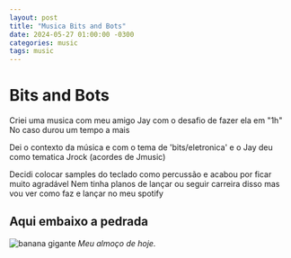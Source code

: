 ```yaml
---
layout: post
title: "Musica Bits and Bots"
date: 2024-05-27 01:00:00 -0300
categories: music
tags: music
---
```



# Bits and Bots

Criei uma musica com meu amigo Jay com o desafio de fazer ela em "1h"
No caso durou um tempo a mais 

Dei o contexto da música e com o tema de 'bits/eletronica' 
e o Jay deu como tematica Jrock (acordes de Jmusic)

Decidi colocar samples do teclado como percussão e acabou por ficar muito agradável
Nem tinha planos de lançar ou seguir carreira disso mas vou ver como faz e lançar no meu spotify

## Aqui embaixo a pedrada

![banana gigante](https://static.ndmais.com.br/2023/02/banana-2-800x798.jpg)
_Meu almoço de hoje._